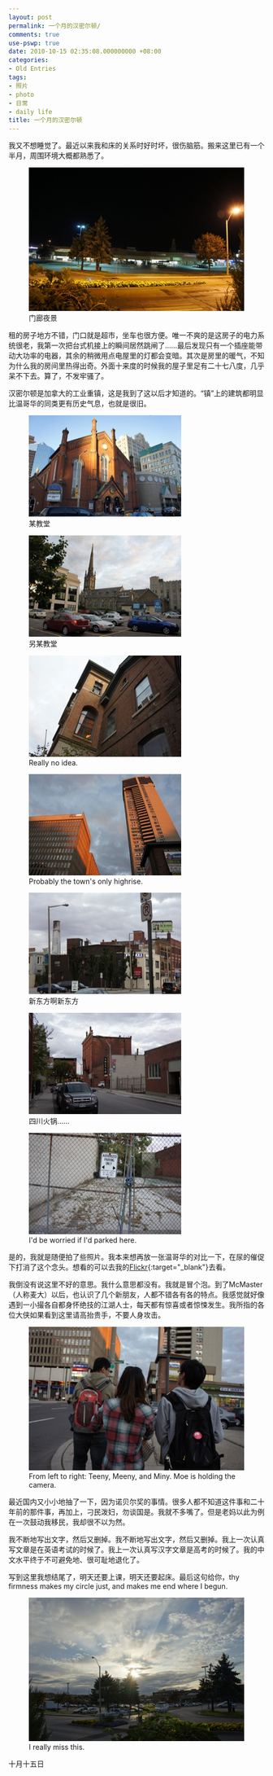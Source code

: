 ```yaml
---
layout: post
permalink: 一个月的汉密尔顿/
comments: true
use-pswp: true
date: 2010-10-15 02:35:08.000000000 +08:00
categories:
- Old Entries
tags:
- 照片
- photo
- 日常
- daily life
title: 一个月的汉密尔顿
---
```


我又不想睡觉了。最近以来我和床的关系时好时坏，很伤脑筋。搬来这里已有一个半月，周围环境大概都熟悉了。

<div class="imgDisplay monod" style="max-width: 600px;" itemscope itemtype="http://schema.org/ImageGallery">
  <figure itemprop="associatedMedia" itemscope itemtype="http://schema.org/ImageObject">
    <a href="/assets/old/dsc00513-1024x681.jpg" itemprop="contentUrl" data-size="1024x681" >
    <img src="/assets/old/dsc00513-600x399.jpg" itemprop="thumbnail" 
      title="门廊夜景" 
      alt="门廊夜景" />
    </a>
    <figcaption itemprop="caption description">门廊夜景</figcaption>
  </figure>
</div>

租的房子地方不错，门口就是超市，坐车也很方便。唯一不爽的是这房子的电力系统很老，我第一次把台式机接上的瞬间居然跳闸了……最后发现只有一个插座能带动大功率的电器，其余的稍微用点电屋里的灯都会变暗。其次是房里的暖气，不知为什么我的房间里热得出奇。外面十来度的时候我的屋子里足有二十七八度，几乎呆不下去。算了，不发牢骚了。

<!--excerpt-->

汉密尔顿是加拿大的工业重镇，这是我到了这以后才知道的。“镇”上的建筑都明显比温哥华的同类更有历史气息，也就是很旧。

<div class="imgDisplay monoh" itemscope itemtype="http://schema.org/ImageGallery">
  <figure itemprop="associatedMedia" itemscope itemtype="http://schema.org/ImageObject">
    <a href="/assets/old/dsc00647-1024x681.jpg" itemprop="contentUrl" data-size="1024x681" >
    <img src="/assets/old/dsc00647-300x199.jpg" itemprop="thumbnail" 
      title="某教堂" 
      alt="某教堂" />
    </a>
    <figcaption itemprop="caption description">某教堂</figcaption>
  </figure>
  <figure itemprop="associatedMedia" itemscope itemtype="http://schema.org/ImageObject">
    <a href="/assets/old/dsc00569-1024x681.jpg" itemprop="contentUrl" data-size="1024x681" >
    <img src="/assets/old/dsc00569-300x199.jpg" itemprop="thumbnail" 
      title="另某教堂" 
      alt="另某教堂" />
    </a>
    <figcaption itemprop="caption description">另某教堂</figcaption>
  </figure>
  <figure itemprop="associatedMedia" itemscope itemtype="http://schema.org/ImageObject">
    <a href="/assets/old/dsc00570-1024x681.jpg" itemprop="contentUrl" data-size="1024x681" >
    <img src="/assets/old/dsc00570-300x199.jpg" itemprop="thumbnail" 
      title="Really no idea." 
      alt="Really no idea." />
    </a>
    <figcaption itemprop="caption description">Really no idea.</figcaption>
  </figure>
  <figure itemprop="associatedMedia" itemscope itemtype="http://schema.org/ImageObject">
    <a href="/assets/old/dsc00584-1024x681.jpg" itemprop="contentUrl" data-size="1024x681" >
    <img src="/assets/old/dsc00584-300x199.jpg" itemprop="thumbnail" 
      title="Probably the town's only highrise." 
      alt="Probably the town's only highrise." />
    </a>
    <figcaption itemprop="caption description">Probably the town's only highrise.</figcaption>
  </figure>
  <figure itemprop="associatedMedia" itemscope itemtype="http://schema.org/ImageObject">
    <a href="/assets/old/dsc00588-1024x681.jpg" itemprop="contentUrl" data-size="1024x681" >
    <img src="/assets/old/dsc00588-300x199.jpg" itemprop="thumbnail" 
      title="新东方啊新东方" 
      alt="新东方啊新东方" />
    </a>
    <figcaption itemprop="caption description">新东方啊新东方</figcaption>
  </figure>
  <figure itemprop="associatedMedia" itemscope itemtype="http://schema.org/ImageObject">
    <a href="/assets/old/dsc00593-1024x681.jpg" itemprop="contentUrl" data-size="1024x681" >
    <img src="/assets/old/dsc00593-300x199.jpg" itemprop="thumbnail" 
      title="四川火锅……" 
      alt="四川火锅……" />
    </a>
    <figcaption itemprop="caption description">四川火锅……</figcaption>
  </figure>
  <figure itemprop="associatedMedia" itemscope itemtype="http://schema.org/ImageObject">
    <a href="/assets/old/dsc00595-1024x681.jpg" itemprop="contentUrl" data-size="1024x681" >
    <img src="/assets/old/dsc00595-300x199.jpg" itemprop="thumbnail" 
      title="I'd be worried if I'd parked here." 
      alt="I'd be worried if I'd parked here." />
    </a>
    <figcaption itemprop="caption description">I'd be worried if I'd parked here.</figcaption>
  </figure>
</div>

是的，我就是随便拍了些照片。我本来想再放一张温哥华的对比一下，在尿的催促下打消了这个念头。想看的可以去我的[Flickr](http://www.flickr.com/photos/24574796@N08/5076502596/){:target="_blank"}去看。

我倒没有说这里不好的意思。我什么意思都没有。我就是冒个泡。到了McMaster（人称麦大）以后，也认识了几个新朋友，人都不错各有各的特点。我感觉就好像遇到一小撮各自都身怀绝技的江湖人士，每天都有惊喜或者惊悚发生。我所指的各位大侠如果看到这里请高抬贵手，不要人身攻击。

<div class="imgDisplay monod" style="max-width: 600px;" itemscope itemtype="http://schema.org/ImageGallery">
  <figure itemprop="associatedMedia" itemscope itemtype="http://schema.org/ImageObject">
    <a href="/assets/old/dsc00581-1024x681.jpg" itemprop="contentUrl" data-size="1024x681" >
    <img src="/assets/old/dsc00581-600x399.jpg" itemprop="thumbnail" 
      title="From left to right: Teeny, Meeny, and Miny. Moe is holding the camera." 
      alt="From left to right: Teeny, Meeny, and Miny. Moe is holding the camera." />
    </a>
    <figcaption itemprop="caption description">From left to right: Teeny, Meeny, and Miny. Moe is holding the camera.</figcaption>
  </figure>
</div>

最近国内又小小地抽了一下，因为诺贝尔奖的事情。很多人都不知道这件事和二十年前的那件事，再加上，刁民泼妇，勿谈国是。我就不多嘴了。但是老妈以此为例在一次鼓动我移民，我却很不以为然。

我不断地写出文字，然后又删掉。我不断地写出文字，然后又删掉。我上一次认真写文章是在英语考试的时候了。我上一次认真写汉字文章是高考的时候了。我的中文水平终于不可避免地、很可耻地退化了。

写到这里我想结尾了，明天还要上课，明天还要起床。最后这句给你，thy firmness makes my circle just, and makes me end where I begun.

<div class="imgDisplay monod" style="max-width: 600px;" itemscope itemtype="http://schema.org/ImageGallery">
  <figure itemprop="associatedMedia" itemscope itemtype="http://schema.org/ImageObject">
    <a href="/assets/old/dsc00626-1024x681.jpg" itemprop="contentUrl" data-size="1024x681" >
    <img src="/assets/old/dsc00626-600x399.jpg" itemprop="thumbnail" 
      title="I really miss this." 
      alt="I really miss this." />
    </a>
    <figcaption itemprop="caption description">I really miss this.</figcaption>
  </figure>
</div>

十月十五日
